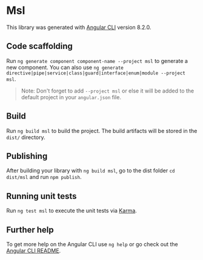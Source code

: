 # Msl

This library was generated with [Angular CLI](https://github.com/angular/angular-cli) version 8.2.0.

## Code scaffolding

Run `ng generate component component-name --project msl` to generate a new component. You can also use `ng generate directive|pipe|service|class|guard|interface|enum|module --project msl`.
> Note: Don't forget to add `--project msl` or else it will be added to the default project in your `angular.json` file. 

## Build

Run `ng build msl` to build the project. The build artifacts will be stored in the `dist/` directory.

## Publishing

After building your library with `ng build msl`, go to the dist folder `cd dist/msl` and run `npm publish`.

## Running unit tests

Run `ng test msl` to execute the unit tests via [Karma](https://karma-runner.github.io).

## Further help

To get more help on the Angular CLI use `ng help` or go check out the [Angular CLI README](https://github.com/angular/angular-cli/blob/master/README.md).
